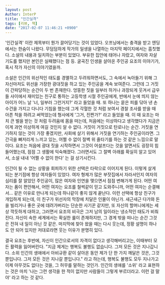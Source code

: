 ```yaml
---
layout: post
Author: InterP
title: "인간실격"
tags: [리뷰, 책]
date: "2017-02-07 11:46:21 +0900"
---
```

'인간실격' 이란 제목부터 뭔가 끌어당기는 것이 있었다. 오프닝에서는 충격을 받고 엔딩에서는 한숨이 나왔다. 무덤덤하게 작가의 일생을 나열하는 마지막 페이지에서는 흠칫했다. 소설의 내용과 일치하는 부분이 있었다. 부유한 집안에 태어나 자랐고, 여자와 자살기도를 했지만 본인은 실패했다는 점 등. 굴곡진 인생을 살아온 주인공 요조의 이야기가, 혹시 작가 자신의 이야기였을까.

소설은 인간의 위선적인 태도를 경멸하고 두려워하면서도, 그 속에서 녹아들기 위해 그 자신마저도 위선을 가장한 광대짓을 하고 있는 주인공을 계속 보여준다. 그런데 그 거짓이 간파당하는 순간이 두 번 존재한다. 엉뚱한 짓을 일부러 하거나 과장되게 웃겨서 급우들 사이에서 재미있는 친구로 통하는 고등학생 시절 주인공에게, 반에서 눈에 띄지 않는 아이가 어느 날 '너, 일부러 그런거지?' 라고 들었을 때. 또 하나는 묻은 피를 닦아 낸 손수건을 가지고 다니다 기침을 했는데 그게 각혈한 것 처럼 보여서 경찰 조사를 받을 때 아픈 척을 하려고 써먹었는데 형사에게 '그거, 진짠가?' 라고 들었을 때. 이 때 요조는 마치 큰 벌을 받는 것 처럼 두려움에 몸을 떠는데, 처음에는 이상하다고 생각했다가 지금은 이게 과연 이상하게 여길 것인지 알 수 없다. 거짓이 거짓으로 탄로나는 순간. 거짓을 연기하지 않는 것이 가장 좋겠지만, 사회에 살기 위해서 거짓을 연기하는 주인공이라면. 그 간극을 뼈저리게 느끼고 있는, 어쩔 수 없이 절벽 위 줄타기를 하는 것 같은 느낌으로 말이다. 요조는 처음에 광대 짓을 시작하면서 그것이 어설프다는 것을 알면서도 굉장히 힘들어했는데, 점점 그 생활에 익숙해졌다. 그러면서도 그 절벽 아래를 확실히 알고 있어서, 소설 내내 '어쩔 수 없이 한다' 는 걸 상기시킨다.

인간이 될 수 없는 상황을 회피하기 위한 선택은 타락으로 이어지게 된다. 이렇게 살게 되는 분기점에 항상 여자들이 있었다. 여자 형제가 많은 부잣집에서 자라서인지 여자의 심리를 잘 알았던 주인공이, 많은 여자와 인연을 맺으면서 점점 변해가게 된다. 어떤 여자는 품이 편안해서, 어떤 여자는 요조를 철썩같이 믿고 도와주니까, 어떤 여자는 순결해서... 같은 이유로 만나게 되는데 하나같이 좋지 않게 끝난다. 이런 선택에 항상 친구가 개입하게 되는데, 이 친구가 위선자의 막장에 치달은 인물이 아닌가. 새근새근 다가와 돈을 빌리거나 좋은 곳에 데려가버리는 단순한 사기꾼 같지만, 또 자신의 할머니에게는 세상 깍듯하게 대하고, 그러면서 요조의 비극은 그저 남의 일이라는 냉소적인 태도가 비춰진다. 자신이 속한 세계에서는 확실한 룰이 존재하지만, 그 경계 밖을 떠나는 순간 그것은 전혀 내 일이 아닌 것 같은. 마지막에 찾아 왔을 때는 다시 웃는데, 정황 설명이 하나도 안 되어 있지만 저대로라면 웃는 이유가 분명히 있다.

결국 요조는 후반에, 자신이 인간으로서의 자격이 없다고 생각해버리고는, 이때부터 모든 활력을 잃어버린다. "지금 제게는 행복도 불행도 없습니다. 그저 모든 것은 지나갑니다. 소위 인간의 생애에서 아비규환 같이 살아온 동안 제가 단 한 가지 깨달은 것은, 그것뿐입니다. 그저 모든 것은 지나갈 뿐입니다." 라고 하는데, 행복도 불행도 모두 지나가고 이제 아무것도 없다는 것을, 그 허무를 말하는 것인가. 인간의 생애를 '소위' 라고 표현하는 것은 마치 '나는 그런 생각을 한 적이 없지만 사람들이 그렇게 부르더라고. 이런 걸 말야' 라고 하는 것 같다.